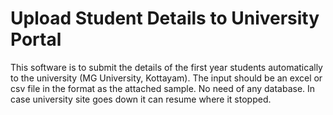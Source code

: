 # Upload Student Details to University Portal

This software is to submit the details of the first year students automatically to the university (MG University, Kottayam). The input should be an excel or csv file in the format as the attached sample. 
No need of any database. In case university site goes down it can resume where it stopped.
